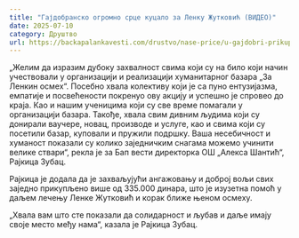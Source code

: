 ```yaml
---
title: "Гајдобранско огромно срце куцало за Ленку Жутковић (ВИДЕО)"
date: 2025-07-10
category: Друштво
url: https://backapalankavesti.com/drustvo/nase-price/u-gajdobri-prikupljeno-335-000-dinara-za-lenku-zutkovic/
---
```


„Желим да изразим дубоку захвалност свима који су на било који начин учествовали у организацији и реализацији хуманитарног базара „За Ленкин осмех“. Посебно хвала колективу који је са пуно ентузијазма, емпатије и посвећености покренуо ову акцију и успешно је спровео до краја. Као и нашим ученицима који су све време помагали у организацији базара. Такође, хвала свим дивним људима који су донирали ваучере, новац, производе и услуге, као и свима који су посетили базар, куповали и пружили подршку. Ваша несебичност и хуманост показали су колико заједничким снагама можемо учинити велике ствари“, рекла је за Бап вести директорка ОШ „Алекса Шантић“, Рајкица Зубац.

Рајкица је додала да је захваљујући ангажовању и доброј вољи свих заједно прикупљено више од 335.000 динара, што је изузетна помоћ у даљем лечењу Ленке Жутковић и корак ближе њеном осмеху.

„Хвала вам што сте показали да солидарност и љубав и даље имају своје место међу нама“, казала је Рајкица Зубац.
